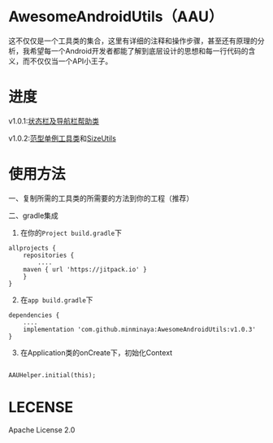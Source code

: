 # AwesomeAndroidUtils（AAU）

这不仅仅是一个工具类的集合，这里有详细的注释和操作步骤，甚至还有原理的分析，我希望每一个Android开发者都能了解到底层设计的思想和每一行代码的含义，而不仅仅当一个API小王子。

# 进度

v1.0.1:[状态栏及导航栏帮助类](/MD/BarsHelper.md)


v1.0.2:[范型单例工具类](/MD/SingletonHelper.md)和[SizeUtils](/MD/SizeUtils.md)

# 使用方法

一、复制所需的工具类的所需要的方法到你的工程（推荐）

二、gradle集成


1. 在你的```Project build.gradle```下

```
allprojects {
    repositories {
        ....
   	maven { url 'https://jitpack.io' }
    }
}
```
2. 在```app build.gradle```下

```
dependencies {
    ....
    implementation 'com.github.minminaya:AwesomeAndroidUtils:v1.0.3'
}
```

3. 在Application类的onCreate下，初始化Context

```

AAUHelper.initial(this);

```


# LECENSE

Apache License 2.0
